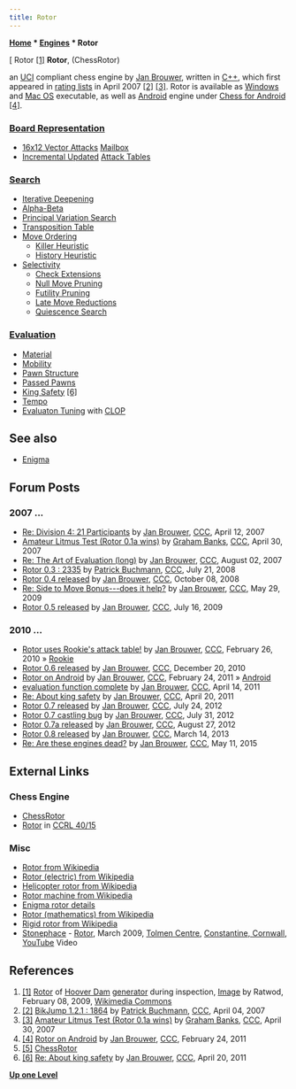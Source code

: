 ```yaml
---
title: Rotor
---
```

**[Home](Home "Home") \* [Engines](Engines "Engines") \* Rotor**



[ Rotor <a id="cite-note-1" href="#cite-ref-1">[1]</a>
**Rotor**, (ChessRotor)  

an [UCI](UCI "UCI") compliant chess engine by [Jan Brouwer](Jan_Brouwer "Jan Brouwer"), written in [C++](Cpp "Cpp"), which first appeared in [rating lists](Engine_Rating_Lists "Engine Rating Lists") in April 2007 
<a id="cite-note-2" href="#cite-ref-2">[2]</a>
<a id="cite-note-3" href="#cite-ref-3">[3]</a>.
Rotor is available as [Windows](Windows "Windows") and [Mac OS](Mac_OS "Mac OS") executable, as well as [Android](Android "Android") engine under [Chess for Android](Chess_for_Android "Chess for Android") <a id="cite-note-4" href="#cite-ref-4">[4]</a>.



### [Board Representation](Board_Representation "Board Representation")


* [16x12 Vector Attacks](Vector_Attacks#16x12 "Vector Attacks") [Mailbox](Mailbox "Mailbox")
* [Incremental Updated](Incremental_Updates "Incremental Updates") [Attack Tables](Attack_and_Defend_Maps "Attack and Defend Maps")


### [Search](Search "Search")


* [Iterative Deepening](Iterative_Deepening "Iterative Deepening")
* [Alpha-Beta](Alpha-Beta "Alpha-Beta")
* [Principal Variation Search](Principal_Variation_Search "Principal Variation Search")
* [Transposition Table](Transposition_Table "Transposition Table")
* [Move Ordering](Move_Ordering "Move Ordering")
	+ [Killer Heuristic](Killer_Heuristic "Killer Heuristic")
	+ [History Heuristic](History_Heuristic "History Heuristic")
* [Selectivity](Selectivity "Selectivity")
	+ [Check Extensions](Check_Extensions "Check Extensions")
	+ [Null Move Pruning](Null_Move_Pruning "Null Move Pruning")
	+ [Futility Pruning](Futility_Pruning "Futility Pruning")
	+ [Late Move Reductions](Late_Move_Reductions "Late Move Reductions")
	+ [Quiescence Search](Quiescence_Search "Quiescence Search")


### [Evaluation](Evaluation "Evaluation")


* [Material](Material "Material")
* [Mobility](Mobility "Mobility")
* [Pawn Structure](Pawn_Structure "Pawn Structure")
* [Passed Pawns](Passed_Pawn "Passed Pawn")
* [King Safety](King_Safety "King Safety") <a id="cite-note-6" href="#cite-ref-6">[6]</a>
* [Tempo](Tempo "Tempo")
* [Evaluaton Tuning](Automated_Tuning "Automated Tuning") with [CLOP](CLOP "CLOP")


## See also


* [Enigma](Enigma "Enigma")


## Forum Posts


### 2007 ...


* [Re: Division 4: 21 Participants](http://www.talkchess.com/forum3/viewtopic.php?f=6&t=12985&start=3) by [Jan Brouwer](Jan_Brouwer "Jan Brouwer"), [CCC](CCC "CCC"), April 12, 2007
* [Amateur Litmus Test (Rotor 0.1a wins)](http://www.talkchess.com/forum3/viewtopic.php?f=6&t=13481) by [Graham Banks](Graham_Banks "Graham Banks"), [CCC](CCC "CCC"), April 30, 2007
* [Re: The Art of Evaluation (long)](http://www.talkchess.com/forum3/viewtopic.php?f=7&t=15504&start=9) by [Jan Brouwer](Jan_Brouwer "Jan Brouwer"), [CCC](CCC "CCC"), August 02, 2007
* [Rotor 0.3 : 2335](http://www.talkchess.com/forum3/viewtopic.php?f=6&t=22479) by [Patrick Buchmann](Patrick_Buchmann "Patrick Buchmann"), [CCC](CCC "CCC"), July 21, 2008
* [Rotor 0.4 released](http://www.talkchess.com/forum3/viewtopic.php?f=2&t=24267) by [Jan Brouwer](Jan_Brouwer "Jan Brouwer"), [CCC](CCC "CCC"), October 08, 2008
* [Re: Side to Move Bonus---does it help?](http://www.talkchess.com/forum3/viewtopic.php?f=7&t=28167&start=3) by [Jan Brouwer](Jan_Brouwer "Jan Brouwer"), [CCC](CCC "CCC"), May 29, 2009
* [Rotor 0.5 released](http://www.talkchess.com/forum3/viewtopic.php?f=2&t=28986) by [Jan Brouwer](Jan_Brouwer "Jan Brouwer"), [CCC](CCC "CCC"), July 16, 2009


### 2010 ...


* [Rotor uses Rookie's attack table!](http://www.talkchess.com/forum3/viewtopic.php?f=7&t=32925) by [Jan Brouwer](Jan_Brouwer "Jan Brouwer"), [CCC](CCC "CCC"), February 26, 2010 » [Rookie](Rookie "Rookie")
* [Rotor 0.6 released](http://www.talkchess.com/forum3/viewtopic.php?f=2&t=37192) by [Jan Brouwer](Jan_Brouwer "Jan Brouwer"), [CCC](CCC "CCC"), December 20, 2010
* [Rotor on Android](http://www.talkchess.com/forum3/viewtopic.php?f=2&t=38202) by [Jan Brouwer](Jan_Brouwer "Jan Brouwer"), [CCC](CCC "CCC"), February 24, 2011 » [Android](Android "Android")
* [evaluation function complete](http://www.talkchess.com/forum3/viewtopic.php?f=7&t=38751) by [Jan Brouwer](Jan_Brouwer "Jan Brouwer"), [CCC](CCC "CCC"), April 14, 2011
* [Re: About king safety](http://www.talkchess.com/forum3/viewtopic.php?f=7&t=38756&start=4) by [Jan Brouwer](Jan_Brouwer "Jan Brouwer"), [CCC](CCC "CCC"), April 20, 2011
* [Rotor 0.7 released](http://www.talkchess.com/forum3/viewtopic.php?f=2&t=44564) by [Jan Brouwer](Jan_Brouwer "Jan Brouwer"), [CCC](CCC "CCC"), July 24, 2012
* [Rotor 0.7 castling bug](http://www.talkchess.com/forum3/viewtopic.php?f=2&t=44646) by [Jan Brouwer](Jan_Brouwer "Jan Brouwer"), [CCC](CCC "CCC"), July 31, 2012
* [Rotor 0.7a released](http://www.talkchess.com/forum3/viewtopic.php?f=2&t=44920) by [Jan Brouwer](Jan_Brouwer "Jan Brouwer"), [CCC](CCC "CCC"), August 27, 2012
* [Rotor 0.8 released](http://www.talkchess.com/forum3/viewtopic.php?f=2&t=47510) by [Jan Brouwer](Jan_Brouwer "Jan Brouwer"), [CCC](CCC "CCC"), March 14, 2013
* [Re: Are these engines dead?](http://www.talkchess.com/forum3/viewtopic.php?f=2&t=56300&start=1) by [Jan Brouwer](Jan_Brouwer "Jan Brouwer"), [CCC](CCC "CCC"), May 11, 2015


## External Links


### Chess Engine


* [ChessRotor](https://sites.google.com/site/chessrotor/)
* [Rotor](http://ccrl.chessdom.com/ccrl/4040/cgi/compare_engines.cgi?family=Rotor&print=Rating+list&print=Results+table&print=LOS+table&print=Ponder+hit+table&print=Eval+difference+table&print=Comopp+gamenum+table&print=Overlap+table&print=Score+with+common+opponents) in [CCRL 40/15](CCRL "CCRL")


### Misc


* [Rotor from Wikipedia](https://en.wikipedia.org/wiki/Rotor)
* [Rotor (electric) from Wikipedia](https://en.wikipedia.org/wiki/Rotor_(electric))
* [Helicopter rotor from Wikipedia](https://en.wikipedia.org/wiki/Helicopter_rotor)
* [Rotor machine from Wikipedia](https://en.wikipedia.org/wiki/Rotor_machine)
* [Enigma rotor details](https://en.wikipedia.org/wiki/Enigma_rotor_details)
* [Rotor (mathematics) from Wikipedia](https://en.wikipedia.org/wiki/Rotor_(mathematics))
* [Rigid rotor from Wikipedia](https://en.wikipedia.org/wiki/Rigid_rotor)
* [Stonephace](https://en.wikipedia.org/wiki/Stonephace) - [Rotor](https://www.discogs.com/Stonephace-Stonephace/master/2617), March 2009, [Tolmen Centre](https://tolmencentre.co.uk/), [Constantine, Cornwall](https://en.wikipedia.org/wiki/Constantine,_Cornwall), [YouTube](https://en.wikipedia.org/wiki/YouTube) Video


 
## References


1. <a id="cite-ref-1" href="#cite-note-1">[1]</a> [Rotor](https://en.wikipedia.org/wiki/Rotor_(electric)) of [Hoover Dam](https://en.wikipedia.org/wiki/Hoover_Dam) [generator](https://en.wikipedia.org/wiki/Electric_generator) during inspection, [Image](https://commons.wikimedia.org/wiki/File:Hoover_dam_rotor.jpg) by Ratwod, February 08, 2009, [Wikimedia Commons](https://en.wikipedia.org/wiki/Wikimedia_Commons)
2. <a id="cite-ref-2" href="#cite-note-2">[2]</a> [BikJump 1.2.1 : 1864](http://www.talkchess.com/forum3/viewtopic.php?f=6&t=12868) by [Patrick Buchmann](Patrick_Buchmann "Patrick Buchmann"), [CCC](CCC "CCC"), April 04, 2007
3. <a id="cite-ref-3" href="#cite-note-3">[3]</a> [Amateur Litmus Test (Rotor 0.1a wins)](http://www.talkchess.com/forum3/viewtopic.php?f=6&t=13481) by [Graham Banks](Graham_Banks "Graham Banks"), [CCC](CCC "CCC"), April 30, 2007
4. <a id="cite-ref-4" href="#cite-note-4">[4]</a> [Rotor on Android](http://www.talkchess.com/forum3/viewtopic.php?f=2&t=38202) by [Jan Brouwer](Jan_Brouwer "Jan Brouwer"), [CCC](CCC "CCC"), February 24, 2011
5. <a id="cite-ref-5" href="#cite-note-5">[5]</a> [ChessRotor](https://sites.google.com/site/chessrotor/)
6. <a id="cite-ref-6" href="#cite-note-6">[6]</a> [Re: About king safety](http://www.talkchess.com/forum3/viewtopic.php?f=7&t=38756&start=4) by [Jan Brouwer](Jan_Brouwer "Jan Brouwer"), [CCC](CCC "CCC"), April 20, 2011

**[Up one Level](Engines "Engines")**







 
